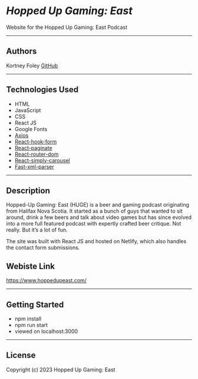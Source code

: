 # _Hopped Up Gaming: East_

Website for the Hopped Up Gaming: East Podcast

---

## Authors

Kortney Foley
[GitHub](https://github.com/kfoley123)

---

## Technologies Used

-   HTML
-   JavaScript
-   CSS
-   React JS
-   Google Fonts
-   [Axios](https://www.npmjs.com/package/react-axios)
-   [React-hook-form](https://react-hook-form.com/)
-   [React-paginate](https://www.npmjs.com/package/react-paginate)
-   [React-router-dom](https://reactrouter.com/en/main/start/overview)
-   [React-simply-carousel](https://www.npmjs.com/package/react-simply-carousel)
-   [Fast-xml-parser](https://www.npmjs.com/package/fast-xml-parser)

---

## Description

Hopped-Up Gaming: East (HUGE) is a beer and gaming podcast originating from Halifax Nova Scotia. It started as a bunch of guys that wanted to sit around, drink a few beers and talk about video games but has since evolved into a more full featured podcast with expertly crafted beer critique. Not really. But it’s a lot of fun.

The site was built with React JS and hosted on Netlify, which also handles the contact form submissions.

## Webiste Link

https://www.hoppedupeast.com/

---

## Getting Started

-   npm install
-   npm run start
-   viewed on localhost:3000

---

## License

Copyright (c) 2023 Hopped Up Gaming: East
